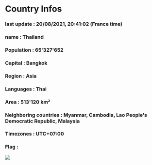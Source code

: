 # Country  Infos
### last update : 20/08/2021, 20:41:02 (France time)

### name : Thailand
### Population : 65'327'652
### Capital : Bangkok
### Region : Asia
### Languages : Thai
### Area : 513'120 km²
### Neighboring countries : Myanmar, Cambodia, Lao People's Democratic Republic, Malaysia
### Timezones : UTC+07:00

### Flag :
![](https://restcountries.eu/data/tha.svg)